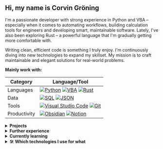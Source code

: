 ## Hi, my name is Corvin Gröning

I'm a passionate developer with strong experience in Python and VBA – especially when it comes to automating workflows, building calculation tools for engineers and developing smart, maintainable software. Lately, I've also been exploring Rust – a powerful language that I'm gradually getting more comfortable with.

Writing clean, efficient code is something I truly enjoy. I'm continuously diving into new technologies to expand my skillset. My mission is to craft maintainable and elegant solutions for real-world problems.

**Mainly work with:**

| Category | Language/Tool |
| -- | -- |
| Languages | [![Python](https://img.shields.io/badge/-Python-3776AB?logo=python&logoColor=white)](#)   [![VBA](https://custom-icon-badges.demolab.com/badge/VBA-217346.svg?logo=vsc&logoColor=white)](#)    [![Rust](https://img.shields.io/badge/-Rust-B7410E?logo=rust&logoColor=white)](#) |
| Data | [![SQL](https://img.shields.io/badge/SQL-%2307405e.svg?logo=sqlite&logoColor=white)](#)   [![JSON](https://img.shields.io/badge/JSON-453306?logo=json&logoColor=fff)](#) |
| Tools | [![Visual Studio Code](https://custom-icon-badges.demolab.com/badge/VS%20Code-0078d7.svg?logo=vsc&logoColor=white)](#)   [![Git](https://img.shields.io/badge/Git-F05033?logo=git&logoColor=fff)](#) |
| Productivity | [![Obsidian](https://img.shields.io/badge/Obsidian-%23483699.svg?&logo=obsidian&logoColor=white)](#)   [![Notion](https://img.shields.io/badge/Notion-333333?logo=notion&logoColor=fff)](#) |

<details>
  <summary><b>Projects</b></summary>
  Here are some of the projects I'm currently working on:

  - **Project Management App**

    Built with Python, PySide6 and SQLite – a desktop tool for organizing project details, deadlines, and notes.

  - **Terminal Productivity Tool**

    Written in Python using Textual and SQLite. Designed to manage tasks in a Kanban-styled view and topic-based notes directly from the command line.

  - **Custom GUI Components Library**

    A Python package that provides reusable widgets for PySide6 and Tkinter, focused on rapid prototyping and consistent design.

  - **Personal Finance Tracker**

    Desktop budgeting app built with Excel and VBA – aimed at tracking income, expenses and savings goals.

  - **Apple Music Controller**

    A native macOS app using Swift and SwiftUI that lets users control playback and manage Apple Music.

  - **File Backup Utility**

    Developed in Rust, this tool collects files from various source folders and organizes them into a backup structure.

</details>

<details>
  <summary><b>Further experience</b></summary>

  [![Java](https://img.shields.io/badge/Java-007396?logo=openjdk&logoColor=white)](#)   [![Swift](https://img.shields.io/badge/-Swift-FA7343?logo=swift&logoColor=white)](#)   [![C#](https://custom-icon-badges.demolab.com/badge/C%23-%23239120.svg?logo=cshrp&logoColor=white)](#)
  
  [![Xcode](https://img.shields.io/badge/Xcode-007ACC?logo=Xcode&logoColor=white)](#)   [![Visual Studio](https://custom-icon-badges.demolab.com/badge/Visual%20Studio-5C2D91.svg?&logo=visual-studio&logoColor=white)](#)   [![PyCharm](https://img.shields.io/badge/PyCharm-005451?logo=pycharm&logoColor=fff)](#)


  [![HTML](https://img.shields.io/badge/HTML-%23E34F26.svg?logo=html5&logoColor=white)](#)   [![CSS](https://img.shields.io/badge/CSS-1572B6?logo=css3&logoColor=fff)](#)   [![PHP](https://img.shields.io/badge/PHP-777BB4?logo=php&logoColor=white)](#)   [![JavaScript](https://img.shields.io/badge/JavaScript-F7DF1E?logo=javascript&logoColor=000)](#)   [![MySQL](https://img.shields.io/badge/MySQL-4479A1?logo=mysql&logoColor=fff)](#)

   [![YAML](https://img.shields.io/badge/YAML-CB171E?logo=yaml&logoColor=fff)](#)   [![Markdown](https://img.shields.io/badge/Markdown-333333.svg?logo=markdown&logoColor=white)](#)
</details>


<details>
  <summary><b>Currently learning</b></summary>

  [![C](https://img.shields.io/badge/-C-00599C?logo=c&logoColor=white)](#)   [![C++](https://img.shields.io/badge/-C++-00599C?logo=c%2B%2B&logoColor=white)](#)
</details>

<details>
  <summary>🛠️ <b>Which technologies I use for what</b></summary>

  - **Python**

    Data analysis, automation, rapid prototyping and tool development

  - **VBA**

    Quick Excel-based solutions and workflow automation

  - **Rust**

    High-performance computations and safety-critical applications

  - **Java**

    Cross-platform desktop applications and future side projects

  - **Swift**

    Native macOS desktop applications

I enjoy working on GUIs, TUIs, and CLIs alike. For Python I use **PySide6**, **Tkinter** and **Textual** to build desktop GUIs. In Rust I use **Slint** and **Tauri** (frontend with web technologies).

I'm constantly learning. Currently:

  - Expanding my **Java** knowledge to support enterprise environments and revisit planned side projects
  - Exploring **C** and **C++** to deepen my understanding of memory management, low-level operations and performance-critical systems – especially to better grasp the foundational concepts behind Rust.

</details>
